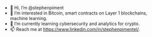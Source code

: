 - 👋 Hi, I’m @stephenpiment
- 👀 I’m interested in Bitcoin, smart contracts on Layer 1 blockchains, machine learning.
- 🌱 I’m currently learning cybersecurity and analytics for crypto.
- 📫 Reach me at https://www.linkedin.com/in/stephenpimentel/.

<!---
stephenpiment/stephenpiment is a ✨ special ✨ repository because its `README.md` (this file) appears on your GitHub profile.
You can click the Preview link to take a look at your changes.
--->
